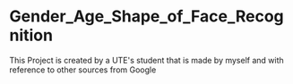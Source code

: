 # Gender_Age_Shape_of_Face_Recognition
This Project is created by a UTE's student that is made by myself and with reference to other sources from Google

